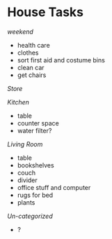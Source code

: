 House Tasks
===========

*weekend*
- health care
- clothes
- sort first aid and costume bins
- clean car
- get chairs

*Store*

*Kitchen*

- table
- counter space
- water filter?

*Living Room*
- table
- bookshelves
- couch
- divider
- office stuff and computer
- rugs for bed
- plants

*Un-categorized*
- ?

